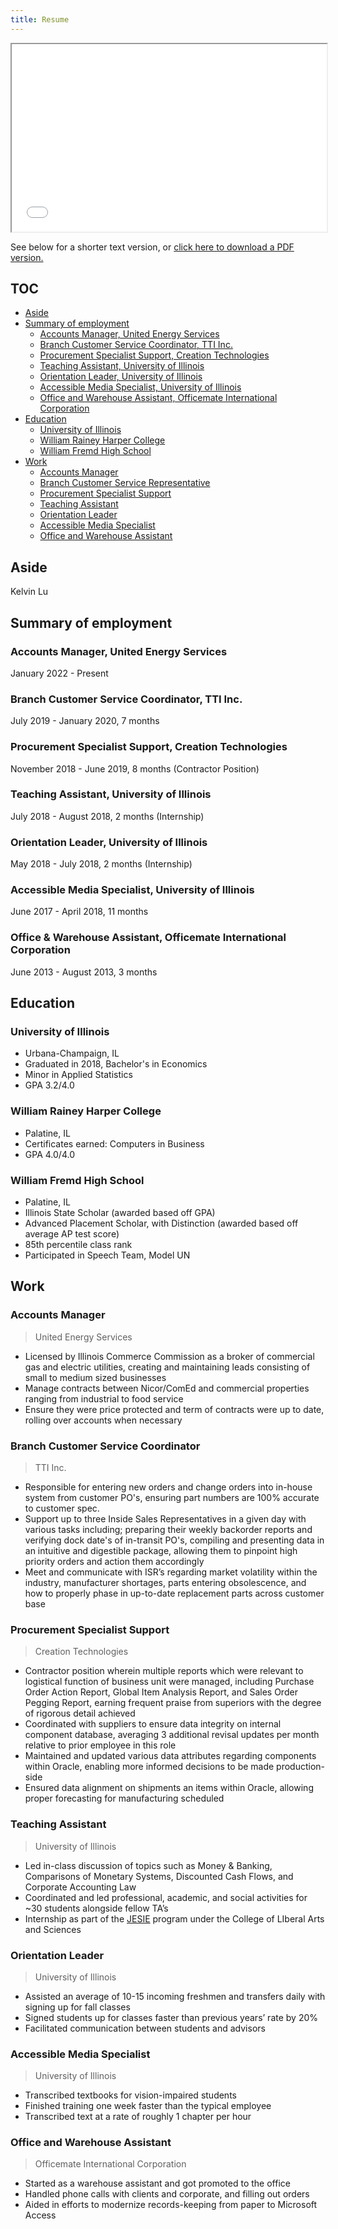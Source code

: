 ```yaml
---
title: Resume
---
```


<iframe src="/files/resume.pdf" style="width:100%; height:300px">
</iframe>


See below for a shorter text version, or [click here to download a PDF version.](/files/resume.pdf)


## TOC

<!-- TOC -->

- [Aside](#aside)
- [Summary of employment](#summary-of-employment)
    - [Accounts Manager, United Energy Services](#accounts-manager-united-energy-services)
    - [Branch Customer Service Coordinator, TTI Inc.](#branch-customer-service-coordinator-tti-inc)
    - [Procurement Specialist Support, Creation Technologies](#procurement-specialist-support-creation-technologies)
    - [Teaching Assistant, University of Illinois](#teaching-assistant-university-of-illinois)
    - [Orientation Leader, University of Illinois](#orientation-leader-university-of-illinois)
    - [Accessible Media Specialist, University of Illinois](#accessible-media-specialist-university-of-illinois)
    - [Office and Warehouse Assistant, Officemate International Corporation](#office--warehouse-assistant-officemate-international-corporation)
- [Education](#education)
    - [University of Illinois](#university-of-illinois)
    - [William Rainey Harper College](#william-rainey-harper-college)
    - [William Fremd High School](#william-fremd-high-school)
- [Work](#work)
    - [Accounts Manager](#accounts-manager)
    - [Branch Customer Service Representative](#branch-customer-service-coordinator)
    - [Procurement Specialist Support](#procurement-specialist-support)
    - [Teaching Assistant](#teaching-assistant)
    - [Orientation Leader](#orientation-leader)
    - [Accessible Media Specialist](#accessible-media-specialist)
    - [Office and Warehouse Assistant](#office-and-warehouse-assistant)

<!-- /TOC -->

## Aside
	
Kelvin Lu

## Summary of employment

### Accounts Manager, United Energy Services
January 2022 - Present

### Branch Customer Service Coordinator, TTI Inc.
July 2019 - January 2020, 7 months 

### Procurement Specialist Support, Creation Technologies
November 2018 - June 2019, 8 months (Contractor Position)

### Teaching Assistant, University of Illinois
July 2018 - August 2018, 2 months (Internship)

### Orientation Leader, University of Illinois
May 2018 - July 2018, 2 months (Internship)

### Accessible Media Specialist, University of Illinois
June 2017 - April 2018, 11 months

### Office & Warehouse Assistant, Officemate International Corporation
June 2013 - August 2013, 3 months

## Education

### University of Illinois
-   Urbana-Champaign, IL
-   Graduated in 2018, Bachelor's in Economics
-   Minor in Applied Statistics
-   GPA 3.2/4.0

### William Rainey Harper College

-   Palatine, IL
-   Certificates earned: Computers in Business
-   GPA 4.0/4.0

### William Fremd High School

-   Palatine, IL
-   Illinois State Scholar (awarded based off GPA)
-   Advanced Placement Scholar, with Distinction (awarded based off average AP test score)
-   85th percentile class rank
-   Participated in Speech Team, Model UN

## Work

### Accounts Manager 
> United Energy Services
- Licensed by Illinois Commerce Commission as a broker of commercial gas and electric utilities, creating and maintaining leads consisting of small to medium sized businesses
- Manage contracts between Nicor/ComEd and commercial properties ranging from industrial to food service
- Ensure they were price protected and term of contracts were up to date, rolling over accounts when necessary

### Branch Customer Service Coordinator
> TTI Inc.

-   Responsible for entering new orders and change orders into in-house system from customer PO's, ensuring part numbers are 100% accurate to customer spec. 
-   Support up to three Inside Sales Representatives in a given day with various tasks including; preparing their weekly backorder reports and verifying dock date's of in-transit PO's, compiling and presenting data in an intuitive and digestible package, allowing them to pinpoint high priority orders and action them accordingly
-   Meet and communicate with ISR’s regarding market volatility within the industry, manufacturer shortages, parts entering obsolescence, and how to properly phase in up-to-date replacement parts across customer base

### Procurement Specialist Support
> Creation Technologies

-   Contractor position wherein multiple reports which were relevant to logistical function of business unit were managed, including Purchase Order Action Report, Global Item Analysis Report, and Sales Order Pegging Report, earning frequent praise from superiors with the degree of rigorous detail achieved
-   Coordinated with suppliers to ensure data integrity on internal component database, averaging 3 additional revisal updates per month relative to prior employee in this role
-   Maintained and updated various data attributes regarding components within Oracle, enabling more informed decisions to be made production-side
-   Ensured data alignment on shipments an items within Oracle, allowing proper forecasting for manufacturing
scheduled

### Teaching Assistant
> University of Illinois

-   Led in-class discussion of topics such as Money & Banking, Comparisons of Monetary Systems, Discounted Cash Flows, and Corporate Accounting Law
-   Coordinated and led professional, academic, and social activities for ~30 students alongside fellow TA’s
-   Internship as part of the [JESIE](https://publish.illinois.edu/jesie-lasprogram/about-jesie/) program under the College of LIberal Arts and Sciences 

### Orientation Leader
> University of Illinois

-   Assisted an average of 10-15 incoming freshmen and transfers daily with signing up for fall classes
-   Signed students up for classes faster than previous years’ rate by 20% 
-   Facilitated communication between students and advisors

### Accessible Media Specialist
> University of Illinois

-  Transcribed textbooks for vision-impaired students 
-  Finished training one week faster than the typical employee
-  Transcribed text at a rate of roughly 1 chapter per hour

### Office and Warehouse Assistant
> Officemate International Corporation

-   Started as a warehouse assistant and got promoted to the office
-   Handled phone calls with clients and corporate, and filling out orders
-   Aided in efforts to modernize records-keeping from paper to Microsoft Access 